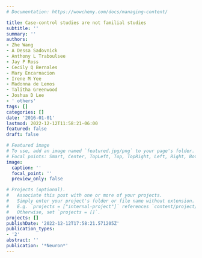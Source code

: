 ```yaml
---
# Documentation: https://wowchemy.com/docs/managing-content/

title: Case-control studies are not familial studies
subtitle: ''
summary: ''
authors:
- Zhe Wang
- A Dessa Sadovnick
- Anthony L Traboulsee
- Jay P Ross
- Cecily Q Bernales
- Mary Encarnacion
- Irene M Yee
- Madonna de Lemos
- Talitha Greenwood
- Joshua D Lee
- ' others'
tags: []
categories: []
date: '2016-01-01'
lastmod: 2022-12-12T11:58:21-06:00
featured: false
draft: false

# Featured image
# To use, add an image named `featured.jpg/png` to your page's folder.
# Focal points: Smart, Center, TopLeft, Top, TopRight, Left, Right, BottomLeft, Bottom, BottomRight.
image:
  caption: ''
  focal_point: ''
  preview_only: false

# Projects (optional).
#   Associate this post with one or more of your projects.
#   Simply enter your project's folder or file name without extension.
#   E.g. `projects = ["internal-project"]` references `content/project/deep-learning/index.md`.
#   Otherwise, set `projects = []`.
projects: []
publishDate: '2022-12-12T17:58:21.571205Z'
publication_types:
- '2'
abstract: ''
publication: '*Neuron*'
---
```

